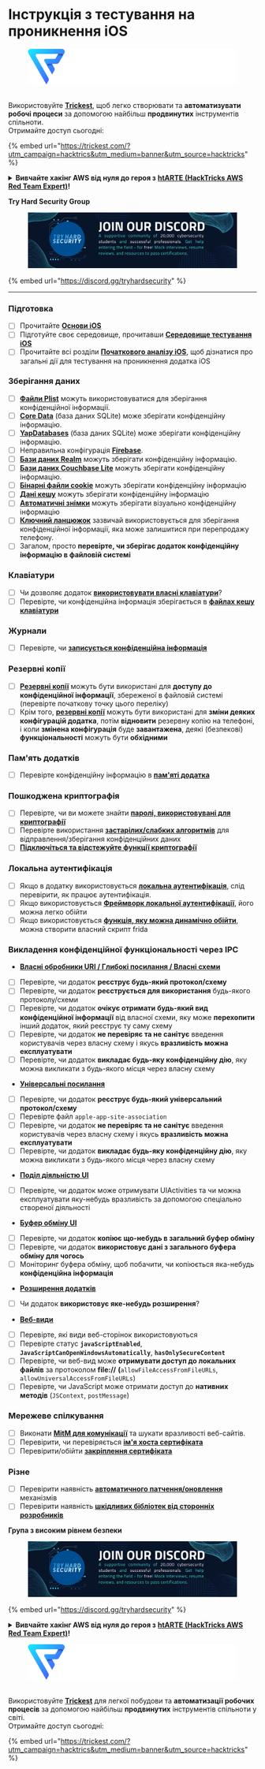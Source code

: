 # Інструкція з тестування на проникнення iOS

<figure><img src="../.gitbook/assets/image (3) (1) (1) (1) (1) (1).png" alt=""><figcaption></figcaption></figure>

\
Використовуйте [**Trickest**](https://trickest.com/?utm\_campaign=hacktrics\&utm\_medium=banner\&utm\_source=hacktricks), щоб легко створювати та **автоматизувати робочі процеси** за допомогою найбільш **продвинутих** інструментів спільноти.\
Отримайте доступ сьогодні:

{% embed url="https://trickest.com/?utm_campaign=hacktrics&utm_medium=banner&utm_source=hacktricks" %}

<details>

<summary><strong>Вивчайте хакінг AWS від нуля до героя з</strong> <a href="https://training.hacktricks.xyz/courses/arte"><strong>htARTE (HackTricks AWS Red Team Expert)</strong></a><strong>!</strong></summary>

Інші способи підтримки HackTricks:

* Якщо ви хочете побачити вашу **компанію в рекламі на HackTricks** або **завантажити HackTricks у форматі PDF**, перевірте [**ПЛАНИ ПІДПИСКИ**](https://github.com/sponsors/carlospolop)!
* Отримайте [**офіційний PEASS & HackTricks мерч**](https://peass.creator-spring.com)
* Дізнайтеся про [**Сім'ю PEASS**](https://opensea.io/collection/the-peass-family), нашу колекцію ексклюзивних [**NFT**](https://opensea.io/collection/the-peass-family)
* **Приєднуйтесь до** 💬 [**групи Discord**](https://discord.gg/hRep4RUj7f) або [**групи Telegram**](https://t.me/peass) або **слідкуйте** за нами на **Twitter** 🐦 [**@carlospolopm**](https://twitter.com/hacktricks\_live)**.**
* **Поділіться своїми хакерськими трюками, надсилайте PR до** [**HackTricks**](https://github.com/carlospolop/hacktricks) та [**HackTricks Cloud**](https://github.com/carlospolop/hacktricks-cloud) репозиторіїв на GitHub.

</details>

**Try Hard Security Group**

<figure><img src="/.gitbook/assets/telegram-cloud-document-1-5159108904864449420.jpg" alt=""><figcaption></figcaption></figure>

{% embed url="https://discord.gg/tryhardsecurity" %}

***

### Підготовка

* [ ] Прочитайте [**Основи iOS**](ios-pentesting/ios-basics.md)
* [ ] Підготуйте своє середовище, прочитавши [**Середовище тестування iOS**](ios-pentesting/ios-testing-environment.md)
* [ ] Прочитайте всі розділи [**Початкового аналізу iOS**](ios-pentesting/#initial-analysis), щоб дізнатися про загальні дії для тестування на проникнення додатка iOS

### Зберігання даних

* [ ] [**Файли Plist**](ios-pentesting/#plist) можуть використовуватися для зберігання конфіденційної інформації.
* [ ] [**Core Data**](ios-pentesting/#core-data) (база даних SQLite) може зберігати конфіденційну інформацію.
* [ ] [**YapDatabases**](ios-pentesting/#yapdatabase) (база даних SQLite) може зберігати конфіденційну інформацію.
* [ ] Неправильна конфігурація [**Firebase**](ios-pentesting/#firebase-real-time-databases).
* [ ] [**Бази даних Realm**](ios-pentesting/#realm-databases) можуть зберігати конфіденційну інформацію.
* [ ] [**Бази даних Couchbase Lite**](ios-pentesting/#couchbase-lite-databases) можуть зберігати конфіденційну інформацію.
* [ ] [**Бінарні файли cookie**](ios-pentesting/#cookies) можуть зберігати конфіденційну інформацію
* [ ] [**Дані кешу**](ios-pentesting/#cache) можуть зберігати конфіденційну інформацію
* [ ] [**Автоматичні знімки**](ios-pentesting/#snapshots) можуть зберігати візуально конфіденційну інформацію
* [ ] [**Ключний ланцюжок**](ios-pentesting/#keychain) зазвичай використовується для зберігання конфіденційної інформації, яка може залишитися при перепродажу телефону.
* [ ] Загалом, просто **перевірте, чи зберігає додаток конфіденційну інформацію в файловій системі**

### Клавіатури

* [ ] Чи дозволяє додаток [**використовувати власні клавіатури**](ios-pentesting/#custom-keyboards-keyboard-cache)?
* [ ] Перевірте, чи конфіденційна інформація зберігається в [**файлах кешу клавіатури**](ios-pentesting/#custom-keyboards-keyboard-cache)

### **Журнали**

* [ ] Перевірте, чи [**записується конфіденційна інформація**](ios-pentesting/#logs)

### Резервні копії

* [ ] [**Резервні копії**](ios-pentesting/#backups) можуть бути використані для **доступу до конфіденційної інформації**, збереженої в файловій системі (перевірте початкову точку цього переліку)
* [ ] Крім того, [**резервні копії**](ios-pentesting/#backups) можуть бути використані для **зміни деяких конфігурацій додатка**, потім **відновити** резервну копію на телефоні, і коли **змінена конфігурація** буде **завантажена**, деякі (безпекові) **функціональності** можуть бути **обхідними**

### **Пам'ять додатків**

* [ ] Перевірте конфіденційну інформацію в [**пам'яті додатка**](ios-pentesting/#testing-memory-for-sensitive-data)

### **Пошкоджена криптографія**

* [ ] Перевірте, чи ви можете знайти [**паролі, використовувані для криптографії**](ios-pentesting/#broken-cryptography)
* [ ] Перевірте використання [**застарілих/слабких алгоритмів**](ios-pentesting/#broken-cryptography) для відправлення/зберігання конфіденційних даних
* [ ] [**Підключіться та відстежуйте функції криптографії**](ios-pentesting/#broken-cryptography)

### **Локальна аутентифікація**

* [ ] Якщо в додатку використовується [**локальна аутентифікація**](ios-pentesting/#local-authentication), слід перевірити, як працює аутентифікація.
* [ ] Якщо використовується [**Фреймворк локальної аутентифікації**](ios-pentesting/#local-authentication-framework), його можна легко обійти
* [ ] Якщо використовується [**функція, яку можна динамічно обійти**](ios-pentesting/#local-authentication-using-keychain), можна створити власний скрипт frida

### Викладення конфіденційної функціональності через IPC

* [**Власні обробники URI / Глибокі посилання / Власні схеми**](ios-pentesting/#custom-uri-handlers-deeplinks-custom-schemes)
* [ ] Перевірте, чи додаток **реєструє будь-який протокол/схему**
* [ ] Перевірте, чи додаток **реєструється для використання** будь-якого протоколу/схеми
* [ ] Перевірте, чи додаток **очікує отримати будь-який вид конфіденційної інформації** від власної схеми, яку може **перехопити** інший додаток, який реєструє ту саму схему
* [ ] Перевірте, чи додаток **не перевіряє та не санітує** введення користувачів через власну схему і якусь **вразливість можна експлуатувати**
* [ ] Перевірте, чи додаток **викладає будь-яку конфіденційну дію**, яку можна викликати з будь-якого місця через власну схему
* [**Універсальні посилання**](ios-pentesting/#universal-links)
* [ ] Перевірте, чи додаток **реєструє будь-який універсальний протокол/схему**
* [ ] Перевірте файл `apple-app-site-association`
* [ ] Перевірте, чи додаток **не перевіряє та не санітує** введення користувачів через власну схему і якусь **вразливість можна експлуатувати**
* [ ] Перевірте, чи додаток **викладає будь-яку конфіденційну дію**, яку можна викликати з будь-якого місця через власну схему
* [**Поділ діяльністю UI**](ios-pentesting/ios-uiactivity-sharing.md)
* [ ] Перевірте, чи додаток може отримувати UIActivities та чи можна експлуатувати яку-небудь вразливість за допомогою спеціально створеної діяльності
* [**Буфер обміну UI**](ios-pentesting/ios-uipasteboard.md)
* [ ] Перевірте, чи додаток **копіює що-небудь в загальний буфер обміну**
* [ ] Перевірте, чи додаток **використовує дані з загального буфера обміну для чогось**
* [ ] Моніторинг буфера обміну, щоб побачити, чи копіюється яка-небудь **конфіденційна інформація**
* [**Розширення додатків**](ios-pentesting/ios-app-extensions.md)
* [ ] Чи додаток **використовує яке-небудь розширення**?
* [**Веб-види**](ios-pentesting/ios-webviews.md)
* [ ] Перевірте, які види веб-сторінок використовуються
* [ ] Перевірте статус **`javaScriptEnabled`**, **`JavaScriptCanOpenWindowsAutomatically`**, **`hasOnlySecureContent`**
* [ ] Перевірте, чи веб-вид може **отримувати доступ до локальних файлів** за протоколом **file://** **(**`allowFileAccessFromFileURLs`, `allowUniversalAccessFromFileURLs`)
* [ ] Перевірте, чи JavaScript може отримати доступ до **нативних методів** (`JSContext`, `postMessage`)
### Мережеве спілкування

* [ ] Виконати [**MitM для комунікації**](ios-pentesting/#network-communication) та шукати вразливості веб-сайтів.
* [ ] Перевірити, чи перевіряється [**ім'я хоста сертифіката**](ios-pentesting/#hostname-check)
* [ ] Перевірити/обійти [**закріплення сертифіката**](ios-pentesting/#certificate-pinning)

### **Різне**

* [ ] Перевірити наявність [**автоматичного патчення/оновлення**](ios-pentesting/#hot-patching-enforced-updateing) механізмів
* [ ] Перевірити наявність [**шкідливих бібліотек від сторонніх розробників**](ios-pentesting/#third-parties)

**Група з високим рівнем безпеки**

<figure><img src="/.gitbook/assets/telegram-cloud-document-1-5159108904864449420.jpg" alt=""><figcaption></figcaption></figure>

{% embed url="https://discord.gg/tryhardsecurity" %}

<details>

<summary><strong>Вивчайте хакінг AWS від нуля до героя з</strong> <a href="https://training.hacktricks.xyz/courses/arte"><strong>htARTE (HackTricks AWS Red Team Expert)</strong></a><strong>!</strong></summary>

Інші способи підтримки HackTricks:

* Якщо ви хочете побачити **рекламу вашої компанії на HackTricks** або **завантажити HackTricks у форматі PDF**, перевірте [**ПЛАНИ ПІДПИСКИ**](https://github.com/sponsors/carlospolop)!
* Отримайте [**офіційний PEASS & HackTricks мерч**](https://peass.creator-spring.com)
* Відкрийте для себе [**Сім'ю PEASS**](https://opensea.io/collection/the-peass-family), нашу колекцію ексклюзивних [**NFT**](https://opensea.io/collection/the-peass-family)
* **Приєднуйтесь до** 💬 [**групи Discord**](https://discord.gg/hRep4RUj7f) або [**групи Telegram**](https://t.me/peass) або **слідкуйте** за нами на **Twitter** 🐦 [**@carlospolopm**](https://twitter.com/hacktricks\_live)**.**
* **Поділіться своїми хакерськими трюками, надсилайте PR до** [**HackTricks**](https://github.com/carlospolop/hacktricks) та [**HackTricks Cloud**](https://github.com/carlospolop/hacktricks-cloud) репозиторіїв на GitHub.

</details>

<figure><img src="../.gitbook/assets/image (3) (1) (1) (1) (1) (1).png" alt=""><figcaption></figcaption></figure>

\
Використовуйте [**Trickest**](https://trickest.com/?utm\_campaign=hacktrics\&utm\_medium=banner\&utm\_source=hacktricks) для легкої побудови та **автоматизації робочих процесів** за допомогою найбільш **продвинутих** інструментів спільноти у світі.\
Отримайте доступ сьогодні:

{% embed url="https://trickest.com/?utm_campaign=hacktrics&utm_medium=banner&utm_source=hacktricks" %}
